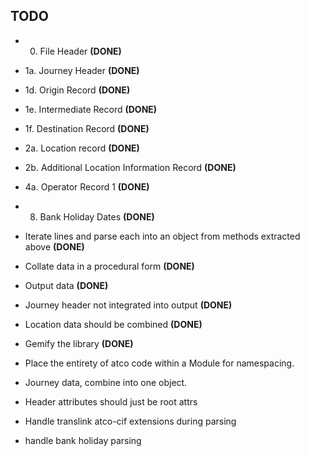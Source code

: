 ## TODO

* 0. File Header **(DONE)**
* 1a. Journey Header **(DONE)**
* 1d. Origin Record **(DONE)**
* 1e. Intermediate Record **(DONE)**
* 1f. Destination Record **(DONE)**
* 2a. Location record **(DONE)**
* 2b. Additional Location Information Record **(DONE)**
* 4a. Operator Record 1 **(DONE)**
* 8. Bank Holiday Dates **(DONE)**

* Iterate lines and parse each into an object from methods extracted above **(DONE)**
* Collate data in a procedural form **(DONE)**
* Output data **(DONE)**

* Journey header not integrated into output **(DONE)**
* Location data should be combined **(DONE)**
* Gemify the library **(DONE)**

* Place the entirety of atco code within a Module for namespacing.
* Journey data, combine into one object.
* Header attributes should just be root attrs
* Handle translink atco-cif extensions during parsing
* handle bank holiday parsing
